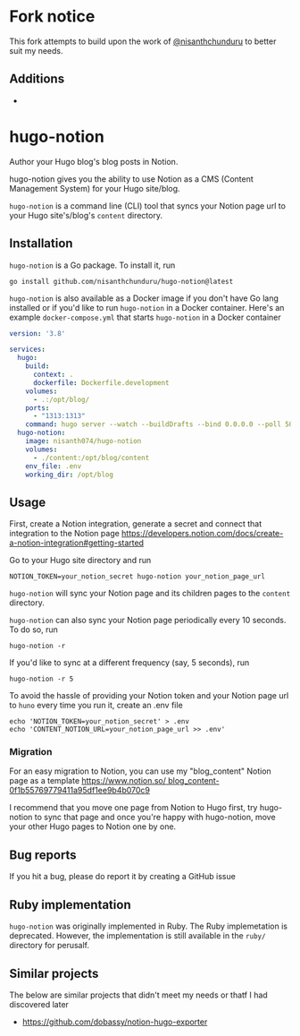 # Fork notice
This fork attempts to build upon the work of [@nisanthchunduru](https://github.com/nisanthchunduru) to better suit my needs.

## Additions
+ 

# hugo-notion
Author your Hugo blog's blog posts in Notion.

hugo-notion gives you the ability to use Notion as a CMS (Content Management System) for your Hugo site/blog.

`hugo-notion` is a command line (CLI) tool that syncs your Notion page url to your Hugo site's/blog's `content` directory.

## Installation

`hugo-notion` is a Go package. To install it, run

```
go install github.com/nisanthchunduru/hugo-notion@latest
```

`hugo-notion` is also available as a Docker image if you don't have Go lang installed or if you'd like to run `hugo-notion` in a Docker container. Here's an example `docker-compose.yml` that starts `hugo-notion` in a Docker container

```yaml
version: '3.8'

services:
  hugo:
    build:
      context: .
      dockerfile: Dockerfile.development
    volumes:
      - .:/opt/blog/
    ports:
      - "1313:1313"
    command: hugo server --watch --buildDrafts --bind 0.0.0.0 --poll 500ms
  hugo-notion:
    image: nisanth074/hugo-notion
    volumes:
      - ./content:/opt/blog/content
    env_file: .env
    working_dir: /opt/blog
```

## Usage

First, create a Notion integration, generate a secret and connect that integration to the Notion page https://developers.notion.com/docs/create-a-notion-integration#getting-started

Go to your Hugo site directory and run

```
NOTION_TOKEN=your_notion_secret hugo-notion your_notion_page_url
```

`hugo-notion` will sync your Notion page and its children pages to the `content` directory.

`hugo-notion` can also sync your Notion page periodically every 10 seconds. To do so, run

```
hugo-notion -r
```

If you'd like to sync at a different frequency (say, 5 seconds), run

```
hugo-notion -r 5
```

To avoid the hassle of providing your Notion token and your Notion page url to `huno` every time you run it, create an .env file

```
echo 'NOTION_TOKEN=your_notion_secret' > .env
echo 'CONTENT_NOTION_URL=your_notion_page_url >> .env'
```

### Migration

For an easy migration to Notion, you can use my "blog_content" Notion page as a template [https://www.notion.so/ blog_content-0f1b55769779411a95df1ee9b4b070c9](https://www.notion.so/blog_content-0f1b55769779411a95df1ee9b4b070c9)

I recommend that you move one page from Notion to Hugo first, try hugo-notion to sync that page and once you're happy with hugo-notion, move your other Hugo pages to Notion one by one.

## Bug reports

If you hit a bug, please do report it by creating a GitHub issue

## Ruby implementation

`hugo-notion` was originally implemented in Ruby. The Ruby implemetation is deprecated. However, the implementation is still available in the `ruby/` directory for perusalf. 

## Similar projects

The below are similar projects that didn't meet my needs or thatf I had discovered later

- https://github.com/dobassy/notion-hugo-exporter
